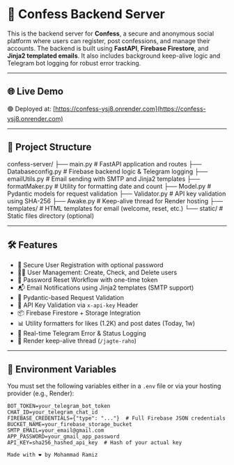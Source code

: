 # 🚀 Confess Backend Server

This is the backend server for **Confess**, a secure and anonymous social platform where users can register, post confessions, and manage their accounts. The backend is built using **FastAPI**, **Firebase Firestore**, and **Jinja2 templated emails**. It also includes background keep-alive logic and Telegram bot logging for robust error tracking.

---

## 🌐 Live Demo

🟢 Deployed at: [https://confess-ysj8.onrender.com](https://confess-ysj8.onrender.com)

---

## 📁 Project Structure
confess-server/
├── main.py # FastAPI application and routes
├── Databaseconfig.py # Firebase backend logic & Telegram logging
├── emailUtils.py # Email sending with SMTP and Jinja2 templates
├── formatMaker.py # Utility for formatting date and count
├── Model.py # Pydantic models for request validation
├── Validator.py # API key validation using SHA-256
├── Awake.py # Keep-alive thread for Render hosting
├── templates/ # HTML templates for email (welcome, reset, etc.)
└── static/ # Static files directory (optional)


---

## 🛠 Features

- 🔐 Secure User Registration with optional password
- 🧑‍💼 User Management: Create, Check, and Delete users
- 🔁 Password Reset Workflow with one-time token
- 📬 Email Notifications using Jinja2 templates (SMTP support)
- 🧠 Pydantic-based Request Validation
- 📡 API Key Validation via `x-api-key` Header
- 📦 Firebase Firestore + Storage Integration
- 📊 Utility formatters for likes (1.2K) and post dates (Today, 1w)
- 📢 Real-time Telegram Error & Status Logging
- 🔁 Render keep-alive thread (`/jagte-raho`)

---

## 🔧 Environment Variables

You must set the following variables either in a `.env` file or via your hosting provider (e.g., Render):

```env
BOT_TOKEN=your_telegram_bot_token
CHAT_ID=your_telegram_chat_id
FIREBASE_CREDENTIALS={"type": "..."}  # Full Firebase JSON credentials
BUCKET_NAME=your_firebase_storage_bucket
SMTP_EMAIL=your_email@gmail.com
APP_PASSWORD=your_gmail_app_password
API_KEY=sha256_hashed_api_key  # Hash of your actual key

Made with ❤️ by Mohammad Ramiz
